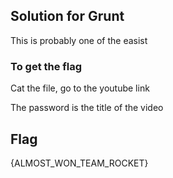 ## Solution for Grunt #

This is probably one of the easist

### To get the flag

Cat the file, go to the youtube link

The password is the title of the video

## Flag
{ALMOST_WON_TEAM_ROCKET}